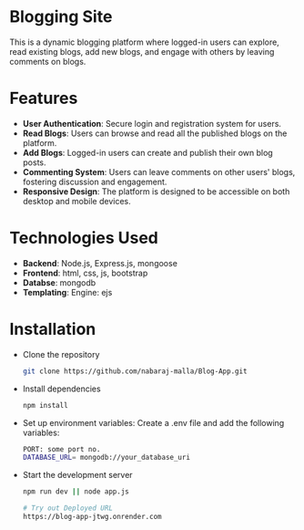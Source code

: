 # Blogging Site
This is a dynamic blogging platform where logged-in users can explore, read existing blogs, add new blogs, and engage with others by leaving comments on blogs.

# Features
- **User Authentication**: Secure login and registration system for users.
- **Read Blogs**: Users can browse and read all the published blogs on the platform.
- **Add Blogs**: Logged-in users can create and publish their own blog posts.
- **Commenting System**: Users can leave comments on other users' blogs, fostering discussion and engagement.
- **Responsive Design**: The platform is designed to be accessible on both desktop and mobile devices.

# Technologies Used
- **Backend**: Node.js, Express.js, mongoose
- **Frontend**: html, css, js, bootstrap
- **Databse**: mongodb
- **Templating**: Engine: ejs

# Installation
- Clone the repository
  ```bash
  git clone https://github.com/nabaraj-malla/Blog-App.git
- Install dependencies
  ```bash
  npm install
- Set up environment variables: Create a .env file and add the following variables:
  ```bash
  PORT: some port no.
  DATABASE_URL= mongodb://your_database_uri
- Start the development server
  ```bash
  npm run dev || node app.js

  # Try out Deployed URL
  https://blog-app-jtwg.onrender.com
  
  

